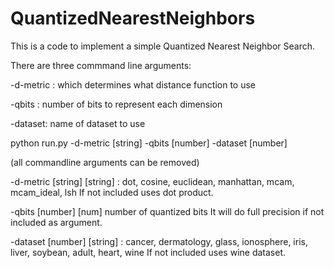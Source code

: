 # QuantizedNearestNeighbors

This is a code to implement a simple Quantized Nearest Neighbor Search. 

There are three commmand line arguments: 

-d-metric : which determines what distance function to use

-qbits : number of bits to represent each dimension

-dataset: name of dataset to use

python run.py -d-metric [string] -qbits [number] -dataset [number]

(all commandline arguments can be removed)

-d-metric [string]
[string] : dot, cosine, euclidean, manhattan, mcam, mcam_ideal, lsh
If not included uses dot product.

-qbits [number]
[num] number of quantized bits
It will do full precision if not included as argument.

-dataset [number]
[string] : cancer, dermatology, glass, ionosphere, iris, liver, soybean, adult, heart, wine
If not included uses wine dataset.
